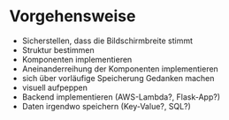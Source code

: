 # Vorgehensweise
- Sicherstellen, dass die Bildschirmbreite stimmt
- Struktur bestimmen
- Komponenten implementieren
- Aneinanderreihung der Komponenten implementieren
- sich über vorläufige Speicherung Gedanken machen
- visuell aufpeppen
- Backend implementieren (AWS-Lambda?, Flask-App?)
- Daten irgendwo speichern (Key-Value?, SQL?)
